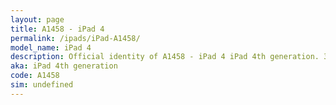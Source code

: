 ```yaml
---
layout: page
title: A1458 - iPad 4
permalink: /ipads/iPad-A1458/
model_name: iPad 4
description: Official identity of A1458 - iPad 4 iPad 4th generation. 3 Best compatible iPad cases for iPad 4. 3 Best compatible iPad pens for iPad 4. 3 Best compatible iPad chargers for iPad 4. 3 Best compatible keyboards for iPad 4.
aka: iPad 4th generation
code: A1458
sim: undefined
---
```

